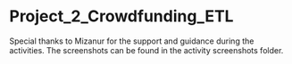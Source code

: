 # Project_2_Crowdfunding_ETL
 
Special thanks to Mizanur for the support and guidance during the activities. The screenshots can be found in the activity screenshots folder. 